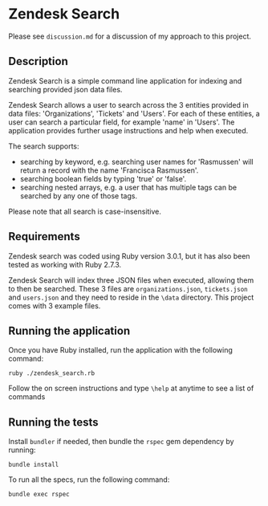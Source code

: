 # Zendesk Search

Please see `discussion.md` for a discussion of my approach to this project.

## Description

Zendesk Search is a simple command line application for indexing and searching provided json data files.

Zendesk Search allows a user to search across the 3 entities provided in data files: 'Organizations', 'Tickets' and 'Users'. For each of these entities, a user can search a particular field, for example 'name' in 'Users'. The application provides further usage instructions and help when executed.

The search supports:
* searching by keyword, e.g. searching user names for 'Rasmussen' will return a record with the name 'Francisca Rasmussen'.
* searching boolean fields by typing 'true' or 'false'.
* searching nested arrays, e.g. a user that has multiple tags can be searched by any one of those tags.

Please note that all search is case-insensitive.

## Requirements

Zendesk search was coded using Ruby version 3.0.1, but it has also been tested as working with Ruby 2.7.3.

Zendesk Search will index three JSON files when executed, allowing them to then be searched. These 3 files are `organizations.json`, `tickets.json` and `users.json` and they need to reside in the `\data` directory. This project comes with 3 example files.

## Running the application

Once you have Ruby installed, run the application with the following command:

```
ruby ./zendesk_search.rb
```

Follow the on screen instructions and type `\help` at anytime to see a list of commands

## Running the tests

Install `bundler` if needed, then bundle the `rspec` gem dependency by running:

```
bundle install
```

To run all the specs, run the following command:

```
bundle exec rspec
```
